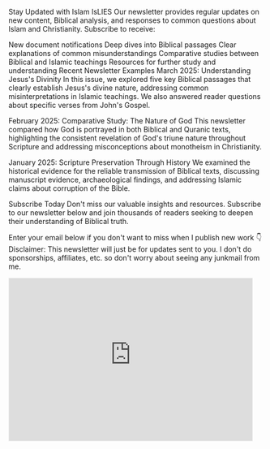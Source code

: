 Stay Updated with Islam IsLIES
Our newsletter provides regular updates on new content, Biblical analysis, and responses to common questions about Islam and Christianity. Subscribe to receive:

New document notifications
Deep dives into Biblical passages
Clear explanations of common misunderstandings
Comparative studies between Biblical and Islamic teachings
Resources for further study and understanding
Recent Newsletter Examples
March 2025: Understanding Jesus's Divinity
In this issue, we explored five key Biblical passages that clearly establish Jesus's divine nature, addressing common misinterpretations in Islamic teachings. We also answered reader questions about specific verses from John's Gospel.

February 2025: Comparative Study: The Nature of God
This newsletter compared how God is portrayed in both Biblical and Quranic texts, highlighting the consistent revelation of God's triune nature throughout Scripture and addressing misconceptions about monotheism in Christianity.

January 2025: Scripture Preservation Through History
We examined the historical evidence for the reliable transmission of Biblical texts, discussing manuscript evidence, archaeological findings, and addressing Islamic claims about corruption of the Bible.

Subscribe Today
Don't miss our valuable insights and resources. Subscribe to our newsletter below and join thousands of readers seeking to deepen their understanding of Biblical truth.

Enter your email below if you don't want to miss when I publish new work 👇
Disclaimer: This newsletter will just be for updates sent to you. I don't do sponsorships, affiliates, etc. so don't worry about seeing any junkmail from me.

<iframe src="https://islamislies.substack.com/embed" width="480" height="320" style="border:1px solid #EEE; background:white;" frameborder="0" scrolling="no"></iframe>